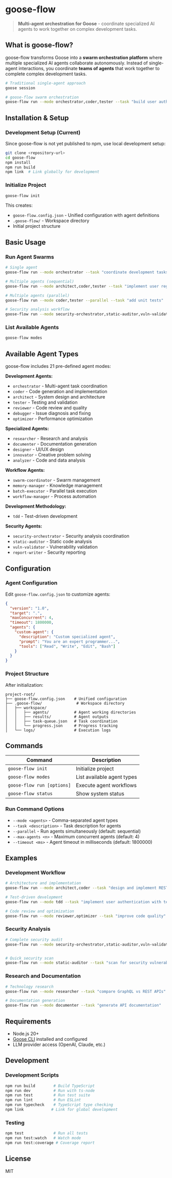 # goose-flow

> **Multi-agent orchestration for Goose** - coordinate specialized AI agents to work together on complex development tasks.

## What is goose-flow?

goose-flow transforms Goose into a **swarm orchestration platform** where multiple specialized AI agents collaborate autonomously. Instead of single-agent interactions, you coordinate **teams of agents** that work together to complete complex development tasks.

```bash
# Traditional single-agent approach
goose session

# goose-flow swarm orchestration
goose-flow run --mode orchestrator,coder,tester --task "build user authentication API"
```

## Installation & Setup

### Development Setup (Current)

Since goose-flow is not yet published to npm, use local development setup:

```bash
git clone <repository-url>
cd goose-flow
npm install
npm run build
npm link  # Link globally for development
```

### Initialize Project

```bash
goose-flow init
```

This creates:
- `goose-flow.config.json` - Unified configuration with agent definitions
- `.goose-flow/` - Workspace directory
- Initial project structure

## Basic Usage

### Run Agent Swarms

```bash
# Single agent
goose-flow run --mode orchestrator --task "coordinate development tasks"

# Multiple agents (sequential)
goose-flow run --mode architect,coder,tester --task "implement user registration"

# Multiple agents (parallel)
goose-flow run --mode coder,tester --parallel --task "add unit tests"

# Security analysis workflow
goose-flow run --mode security-orchestrator,static-auditor,vuln-validator,report-writer
```

### List Available Agents

```bash
goose-flow modes
```

## Available Agent Types

goose-flow includes 21 pre-defined agent modes:

**Development Agents:**
- `orchestrator` - Multi-agent task coordination
- `coder` - Code generation and implementation  
- `architect` - System design and architecture
- `tester` - Testing and validation
- `reviewer` - Code review and quality
- `debugger` - Issue diagnosis and fixing
- `optimizer` - Performance optimization

**Specialized Agents:**
- `researcher` - Research and analysis
- `documenter` - Documentation generation
- `designer` - UI/UX design
- `innovator` - Creative problem solving
- `analyzer` - Code and data analysis

**Workflow Agents:**
- `swarm-coordinator` - Swarm management
- `memory-manager` - Knowledge management
- `batch-executor` - Parallel task execution
- `workflow-manager` - Process automation

**Development Methodology:**
- `tdd` - Test-driven development

**Security Agents:**
- `security-orchestrator` - Security analysis coordination
- `static-auditor` - Static code analysis
- `vuln-validator` - Vulnerability validation
- `report-writer` - Security reporting

## Configuration

### Agent Configuration

Edit `goose-flow.config.json` to customize agents:

```json
{
  "version": "1.0",
  "target": ".",
  "maxConcurrent": 4,
  "timeout": 1800000,
  "agents": {
    "custom-agent": {
      "description": "Custom specialized agent",
      "prompt": "You are an expert programmer...",
      "tools": ["Read", "Write", "Edit", "Bash"]
    }
  }
}
```

### Project Structure

After initialization:

```
project-root/
├── goose-flow.config.json    # Unified configuration
├── .goose-flow/               # Workspace directory
│   ├── workspace/
│   │   ├── agents/           # Agent working directories
│   │   ├── results/          # Agent outputs
│   │   ├── task-queue.json   # Task coordination
│   │   └── progress.json     # Progress tracking
│   └── logs/                 # Execution logs
```

## Commands

| Command | Description |
|---------|-------------|
| `goose-flow init` | Initialize project |
| `goose-flow modes` | List available agent types |
| `goose-flow run [options]` | Execute agent workflows |
| `goose-flow status` | Show system status |

### Run Command Options

- `--mode <agents>` - Comma-separated agent types
- `--task <description>` - Task description for agents
- `--parallel` - Run agents simultaneously (default: sequential)
- `--max-agents <n>` - Maximum concurrent agents (default: 4)
- `--timeout <ms>` - Agent timeout in milliseconds (default: 1800000)

## Examples

### Development Workflow

```bash
# Architecture and implementation
goose-flow run --mode architect,coder --task "design and implement REST API"

# Test-driven development
goose-flow run --mode tdd --task "implement user authentication with tests"

# Code review and optimization
goose-flow run --mode reviewer,optimizer --task "improve code quality"
```

### Security Analysis

```bash
# Complete security audit
goose-flow run --mode security-orchestrator,static-auditor,vuln-validator,report-writer


# Quick security scan
goose-flow run --mode static-auditor --task "scan for security vulnerabilities"
```

### Research and Documentation

```bash
# Technology research
goose-flow run --mode researcher --task "compare GraphQL vs REST APIs"

# Documentation generation
goose-flow run --mode documenter --task "generate API documentation"
```

## Requirements

- Node.js 20+
- [Goose CLI](https://github.com/block/goose) installed and configured
- LLM provider access (OpenAI, Claude, etc.)

## Development

### Development Scripts

```bash
npm run build        # Build TypeScript
npm run dev          # Run with ts-node
npm run test         # Run test suite
npm run lint         # Run ESLint
npm run typecheck    # TypeScript type checking
npm link            # Link for global development
```

### Testing

```bash
npm test             # Run all tests
npm run test:watch   # Watch mode
npm run test:coverage # Coverage report
```

## License

MIT
